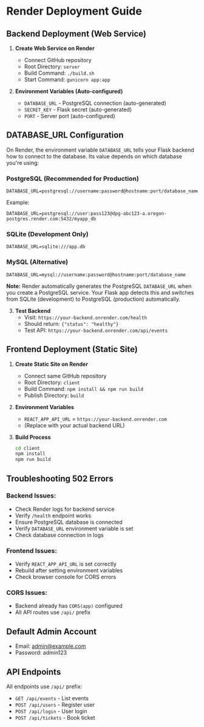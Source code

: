# Render Deployment Guide

## Backend Deployment (Web Service)

1. **Create Web Service on Render**
   - Connect GitHub repository
   - Root Directory: `server`
   - Build Command: `./build.sh`
   - Start Command: `gunicorn app:app`

2. **Environment Variables (Auto-configured)**
   - `DATABASE_URL` - PostgreSQL connection (auto-generated)
   - `SECRET_KEY` - Flask secret (auto-generated)
   - `PORT` - Server port (auto-configured)

## DATABASE_URL Configuration

On Render, the environment variable `DATABASE_URL` tells your Flask backend how to connect to the database. Its value depends on which database you're using:

### PostgreSQL (Recommended for Production)
```
DATABASE_URL=postgresql://username:password@hostname:port/database_name
```
Example:
```
DATABASE_URL=postgresql://user:pass123@dpg-abc123-a.oregon-postgres.render.com:5432/myapp_db
```

### SQLite (Development Only)
```
DATABASE_URL=sqlite:///app.db
```

### MySQL (Alternative)
```
DATABASE_URL=mysql://username:password@hostname:port/database_name
```

**Note:** Render automatically generates the PostgreSQL `DATABASE_URL` when you create a PostgreSQL service. Your Flask app detects this and switches from SQLite (development) to PostgreSQL (production) automatically.

3. **Test Backend**
   - Visit: `https://your-backend.onrender.com/health`
   - Should return: `{"status": "healthy"}`
   - Test API: `https://your-backend.onrender.com/api/events`

## Frontend Deployment (Static Site)

1. **Create Static Site on Render**
   - Connect same GitHub repository
   - Root Directory: `client`
   - Build Command: `npm install && npm run build`
   - Publish Directory: `build`

2. **Environment Variables**
   - `REACT_APP_API_URL` = `https://your-backend.onrender.com`
   - (Replace with your actual backend URL)

3. **Build Process**
   ```bash
   cd client
   npm install
   npm run build
   ```

## Troubleshooting 502 Errors

### Backend Issues:
- Check Render logs for backend service
- Verify `/health` endpoint works
- Ensure PostgreSQL database is connected
- Verify `DATABASE_URL` environment variable is set
- Check database connection in logs

### Frontend Issues:
- Verify `REACT_APP_API_URL` is set correctly
- Rebuild after setting environment variables
- Check browser console for CORS errors

### CORS Issues:
- Backend already has `CORS(app)` configured
- All API routes use `/api/` prefix

## Default Admin Account
- Email: admin@example.com
- Password: admin123

## API Endpoints
All endpoints use `/api/` prefix:
- `GET /api/events` - List events
- `POST /api/users` - Register user
- `POST /api/login` - User login
- `POST /api/tickets` - Book ticket